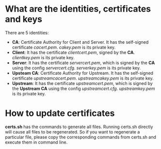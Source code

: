 # What are the identities, certificates and keys
There are 5 identities:
- **CA**: Certificate Authority for Client and Server. It has the self-signed
  certificate *cacert.pem*. *cakey.pem* is its private key.
- **Client**: It has the certificate *clientcert.pem*, signed by the **CA**.
  *clientkey.pem* is its private key.
- **Server**: It has the certificate *servercert.pem*, which is signed by the
  **CA** using the config *servercert.cfg*. *serverkey.pem* is its private key.
- **Upsteam CA**: Certificate Authority for Upstream. It has the self-signed
  certificate *upstreamcacert.pem*. *upstreamcakey.pem* is its private key.
- **Upstream**: It has the certificate *upstreamcert.pem*, which is signed by
  the **Upstream CA** using the config *upstreamcert.cfg*. *upstreamkey.pem* is
  its private key.

# How to update certificates
**certs.sh** has the commands to generate all files. Running certs.sh directly
will cause all files to be regenerated. So if you want to regenerate a
particular file, please copy the corresponding commands from certs.sh and
execute them in command line.
